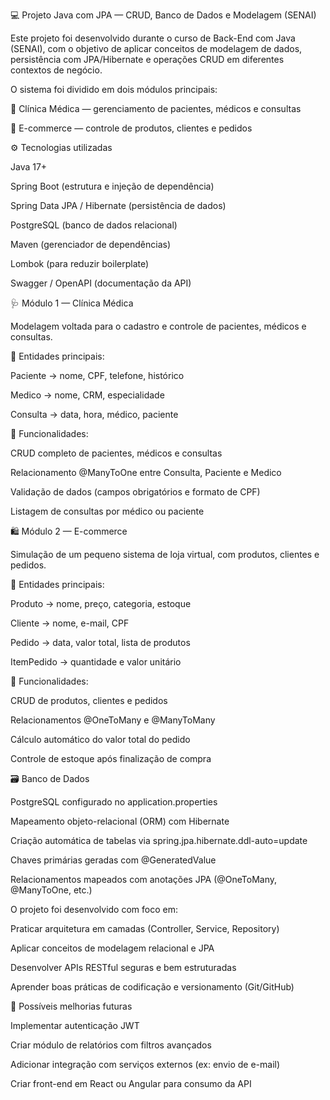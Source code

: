💻 Projeto Java com JPA — CRUD, Banco de Dados e Modelagem (SENAI)

Este projeto foi desenvolvido durante o curso de Back-End com Java (SENAI), com o objetivo de aplicar conceitos de modelagem de dados, persistência com JPA/Hibernate e operações CRUD em diferentes contextos de negócio.

O sistema foi dividido em dois módulos principais:

🏥 Clínica Médica — gerenciamento de pacientes, médicos e consultas

🛒 E-commerce — controle de produtos, clientes e pedidos

⚙️ Tecnologias utilizadas

Java 17+

Spring Boot (estrutura e injeção de dependência)

Spring Data JPA / Hibernate (persistência de dados)

PostgreSQL (banco de dados relacional)

Maven (gerenciador de dependências)

Lombok (para reduzir boilerplate)

Swagger / OpenAPI (documentação da API)

🩺 Módulo 1 — Clínica Médica

Modelagem voltada para o cadastro e controle de pacientes, médicos e consultas.

🧩 Entidades principais:

Paciente → nome, CPF, telefone, histórico

Medico → nome, CRM, especialidade

Consulta → data, hora, médico, paciente

🔄 Funcionalidades:

CRUD completo de pacientes, médicos e consultas

Relacionamento @ManyToOne entre Consulta, Paciente e Medico

Validação de dados (campos obrigatórios e formato de CPF)

Listagem de consultas por médico ou paciente

🛍️ Módulo 2 — E-commerce

Simulação de um pequeno sistema de loja virtual, com produtos, clientes e pedidos.

🧩 Entidades principais:

Produto → nome, preço, categoria, estoque

Cliente → nome, e-mail, CPF

Pedido → data, valor total, lista de produtos

ItemPedido → quantidade e valor unitário

🔄 Funcionalidades:

CRUD de produtos, clientes e pedidos

Relacionamentos @OneToMany e @ManyToMany

Cálculo automático do valor total do pedido

Controle de estoque após finalização de compra

🗃️ Banco de Dados

PostgreSQL configurado no application.properties

Mapeamento objeto-relacional (ORM) com Hibernate

Criação automática de tabelas via spring.jpa.hibernate.ddl-auto=update

Chaves primárias geradas com @GeneratedValue

Relacionamentos mapeados com anotações JPA (@OneToMany, @ManyToOne, etc.)

O projeto foi desenvolvido com foco em:

Praticar arquitetura em camadas (Controller, Service, Repository)

Aplicar conceitos de modelagem relacional e JPA

Desenvolver APIs RESTful seguras e bem estruturadas

Aprender boas práticas de codificação e versionamento (Git/GitHub)

🧠 Possíveis melhorias futuras

Implementar autenticação JWT

Criar módulo de relatórios com filtros avançados

Adicionar integração com serviços externos (ex: envio de e-mail)

Criar front-end em React ou Angular para consumo da API
